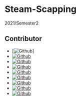 # Steam-Scapping

2021/Semester2
 
 
 
## Contributor

- [![Github](https://img.shields.io/github/followers/BearKS?label=BearKS&style=social)]
- [![Github](https://img.shields.io/github/followers/gunwdv?label=gunwdv&style=social)](https://github.com/gunwdv)
- [![Github](https://img.shields.io/github/followers/G-nap?label=G-nap&style=social)](https://github.com/G-nap)
- [![Github](https://img.shields.io/github/followers/FlamelDrop?label=FlamelDrop&style=social)](https://github.com/FlamelDrop)
- [![Github](https://img.shields.io/github/followers/nathamon24?label=nathamon24&style=social)](https://github.com/nathamon24)
- [![Github](https://img.shields.io/github/followers/pommland?label=pommland&style=social)](https://github.com/pommland)
- [![Github](https://img.shields.io/github/followers/NitipoomKlaynium?label=NitipoomKlaynium&style=social)](https://github.com/NitipoomKlaynium)
- [![Github](https://img.shields.io/github/followers/nitipat009?label=nitipat009&style=social)](https://github.com/nitipat009)
- [![Github](https://img.shields.io/github/followers/arbruzaz?label=arbruzaz&style=social)](https://github.com/arbruzaz)
